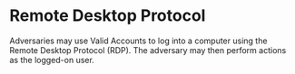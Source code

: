# Remote Desktop Protocol

Adversaries may use Valid Accounts to log into a computer using the Remote Desktop Protocol (RDP). The adversary may then perform actions as the logged-on user.
